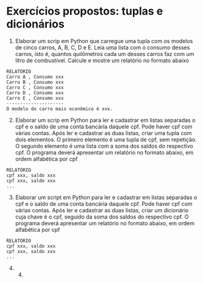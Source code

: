 # Exercícios propostos: tuplas e dicionários

1. Elaborar um scrip em Python que carregue uma tupla com os modelos de cinco carros, A, B, C, D e E.
Leia uma lista com o consumo desses carros, isto é, quantos quilômetros cada um desses carros faz com um litro de combustível.
Calcule e mostre um relatório no formato abaixo  
```
RELATÓRIO  
Carro A , Consumo xxx
Carro B , Consumo xxx
Carro C , Consumo xxx
Carro D , Consumo xxx
Carro E , Consumo xxx
---------------------
O modelo do carro mais econômico é xxx.  
```
2. Elaborar um scrip em Python para ler e cadastrar em listas separadas o cpf e o saldo de uma conta bancária daquele cpf. 
Pode haver cpf com várias contas. Após ler e cadastrar as duas listas, criar uma tupla com dois elementos.
O primeiro elemento é uma tupla de cpf, sem repetição. O segundo elemento é uma lista com a soma dos saldos do respectivo cpf.
O programa deverá apresentar um relatório no formato abaixo, em ordem alfabética por cpf    
```
RELATÓRIO
cpf xxx, saldo xxx
cpf xxx, saldo xxx
...
```
3. Elaborar um script em Python para ler e cadastrar em listas separadas o cpf e o saldo de uma conta bancária daquele cpf. 
Pode haver cpf com várias contas. Após ler e cadastrar as duas listas, criar um dicionário cuja chave é o cpf,
seguido da soma dos saldos do respectivo cpf.
O programa deverá apresentar um relatório no formato abaixo, em ordem alfabética por cpf    
```
RELATÓRIO
cpf xxx, saldo xxx
cpf xxx, saldo xxx
...
```
4. 4. 
